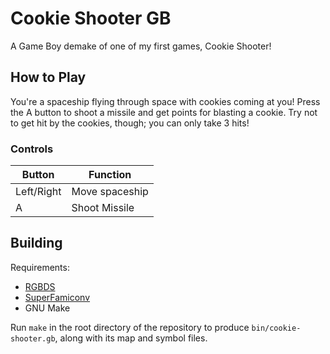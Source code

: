 # Cookie Shooter GB
A Game Boy demake of one of my first games, Cookie Shooter!

## How to Play
You're a spaceship flying through space with cookies coming at you!
Press the A button to shoot a missile and get points for blasting a cookie.
Try not to get hit by the cookies, though; you can only take 3 hits!

### Controls
<table>
  <thead>
    <tr>
      <th>Button</th>
      <th>Function</th>
    </tr>
  </thead>
  <tbody>
    <tr>
      <td>Left/Right</td>
      <td>Move spaceship</td>
    </tr>
    <tr>
      <td>A</td>
      <td>Shoot Missile</td>
    </tr>
  </tbody>
</table>

## Building
Requirements:
- [RGBDS](https://github.com/gbdev/rgbds)
- [SuperFamiconv](https://github.com/Optiroc/SuperFamiconv)
- GNU Make

Run `make` in the root directory of the repository to produce `bin/cookie-shooter.gb`, along with its map and symbol files.
